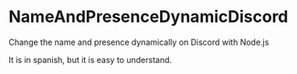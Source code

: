 # NameAndPresenceDynamicDiscord
Change the name and presence dynamically on Discord with Node.js

It is in spanish, but it is easy to understand.
